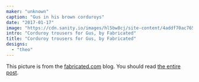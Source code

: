 ```yaml
---
maker: "unknown"
caption: "Gus in his brown corduroys"
date: "2017-01-17"
image: "https://cdn.sanity.io/images/hl5bw8cj/site-content/4addf70ac76582708c6aa4518028517d00dbaba2-1200x1600.jpg"
intro: "Corduroy trousers for Gus, by Fabricated"
title: "Corduroy trousers for Gus, by Fabricated"
designs:
  - "theo"
---
```



This picture is from the [fabricated.com](http://fabrickated.com/) blog. You should read [the entire post](http://fabrickated.com/2017/01/21/manswap-7-finishing-the-brown-corduroy-trousers/).


